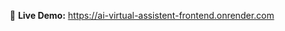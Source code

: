 
  <p align="center">
    🔗 <strong>Live Demo:</strong> <a href="https://brahman.onrender.com/" target="_blank">https://ai-virtual-assistent-frontend.onrender.com</a>
  </p>

